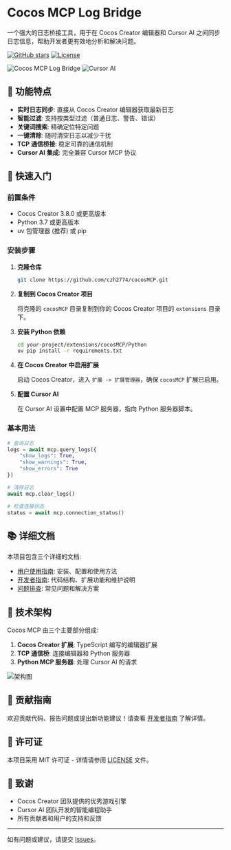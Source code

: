 # Cocos MCP Log Bridge

一个强大的日志桥接工具，用于在 Cocos Creator 编辑器和 Cursor AI 之间同步日志信息，帮助开发者更有效地分析和解决问题。

[![GitHub stars](https://img.shields.io/github/stars/czh2774/cocosMCP.svg)](https://github.com/czh2774/cocosMCP/stargazers)
[![License](https://img.shields.io/github/license/czh2774/cocosMCP.svg)](https://github.com/czh2774/cocosMCP/blob/main/LICENSE)

![Cocos MCP Log Bridge](https://img.shields.io/badge/Cocos%20Creator-3.8.0%2B-blue)
![Cursor AI](https://img.shields.io/badge/Cursor%20AI-Compatible-green)

## 🌟 功能特点

- **实时日志同步**: 直接从 Cocos Creator 编辑器获取最新日志
- **智能过滤**: 支持按类型过滤（普通日志、警告、错误）
- **关键词搜索**: 精确定位特定问题
- **一键清除**: 随时清空日志以减少干扰
- **TCP 通信桥接**: 稳定可靠的通信机制
- **Cursor AI 集成**: 完全兼容 Cursor MCP 协议

## 🚀 快速入门

### 前置条件

- Cocos Creator 3.8.0 或更高版本
- Python 3.7 或更高版本
- uv 包管理器 (推荐) 或 pip

### 安装步骤

1. **克隆仓库**
   ```bash
   git clone https://github.com/czh2774/cocosMCP.git
   ```

2. **复制到 Cocos Creator 项目**
   
   将克隆的 `cocosMCP` 目录复制到你的 Cocos Creator 项目的 `extensions` 目录下。

3. **安装 Python 依赖**
   ```bash
   cd your-project/extensions/cocosMCP/Python
   uv pip install -r requirements.txt
   ```

4. **在 Cocos Creator 中启用扩展**
   
   启动 Cocos Creator，进入 `扩展 -> 扩展管理器`，确保 `cocosMCP` 扩展已启用。

5. **配置 Cursor AI**
   
   在 Cursor AI 设置中配置 MCP 服务器，指向 Python 服务器脚本。

### 基本用法

```python
# 查询日志
logs = await mcp.query_logs({
    "show_logs": True,
    "show_warnings": True,
    "show_errors": True
})

# 清除日志
await mcp.clear_logs()

# 检查连接状态
status = await mcp.connection_status()
```

## 📚 详细文档

本项目包含三个详细的文档:

- [用户使用指南](USAGE.md): 安装、配置和使用方法
- [开发者指南](DEVELOPMENT.md): 代码结构、扩展功能和维护说明
- [问题排查](TROUBLESHOOTING.md): 常见问题和解决方案

## 🔧 技术架构

Cocos MCP 由三个主要部分组成:

1. **Cocos Creator 扩展**: TypeScript 编写的编辑器扩展
2. **TCP 通信桥**: 连接编辑器和 Python 服务器
3. **Python MCP 服务器**: 处理 Cursor AI 的请求

![架构图](https://via.placeholder.com/800x400?text=Cocos+MCP+Architecture)

## 🤝 贡献指南

欢迎贡献代码、报告问题或提出新功能建议！请查看 [开发者指南](DEVELOPMENT.md) 了解详情。

## 📄 许可证

本项目采用 MIT 许可证 - 详情请参阅 [LICENSE](LICENSE) 文件。

## 🙏 致谢

- Cocos Creator 团队提供的优秀游戏引擎
- Cursor AI 团队开发的智能编程助手
- 所有贡献者和用户的支持和反馈

---

如有问题或建议，请提交 [Issues](https://github.com/czh2774/cocosMCP/issues)。 